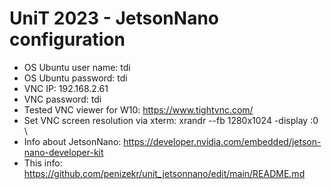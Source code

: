 # UniT 2023 - JetsonNano configuration  

- OS Ubuntu user name: tdi  
- OS Ubuntu password: tdi  
- VNC IP: 192.168.2.61   
- VNC password: tdi 
- Tested VNC viewer for W10: https://www.tightvnc.com/    
- Set VNC screen resolution via xterm: xrandr --fb 1280x1024 -display :0  
  \  
- Info about JetsonNano: https://developer.nvidia.com/embedded/jetson-nano-developer-kit  
- This info: https://github.com/penizekr/unit_jetsonnano/edit/main/README.md
